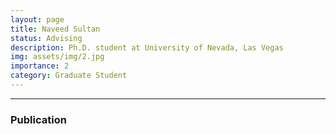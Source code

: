 ```yaml
---
layout: page
title: Naveed Sultan
status: Advising
description: Ph.D. student at University of Nevada, Las Vegas
img: assets/img/2.jpg
importance: 2
category: Graduate Student
---
```


_ _ _

### Publication

<!-- + -->

